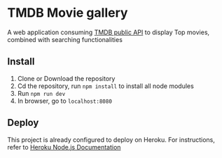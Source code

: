 # TMDB Movie gallery
A web application consuming [TMDB public API](https://www.themoviedb.org/documentation/api?language=en) to display Top movies, combined with searching functionalities

## Install
1. Clone or Download the repository
2. Cd the repository, run `npm install` to install all node modules
3. Run `npm run dev`
4. In browser, go to `localhost:8080`

## Deploy
This project is already configured to deploy on Heroku. For instructions, refer to [Heroku Node.js Documentation](https://devcenter.heroku.com/articles/getting-started-with-nodejs#introduction)
